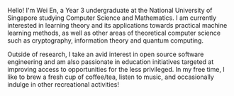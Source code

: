 Hello! I'm Wei En, a Year 3 undergraduate at the National University of Singapore studying Computer Science and Mathematics. I am currently interested in learning theory and its applications towards practical machine learning methods, as well as other areas of theoretical computer science such as cryptography, information theory and quantum computing.

Outside of research, I take an avid interest in open source software engineering and am also passionate in education initiatives targeted at improving access to opportunities for the less privileged. In my free time, I like to brew a fresh cup of coffee/tea, listen to music, and occasionally indulge in other recreational activities!
